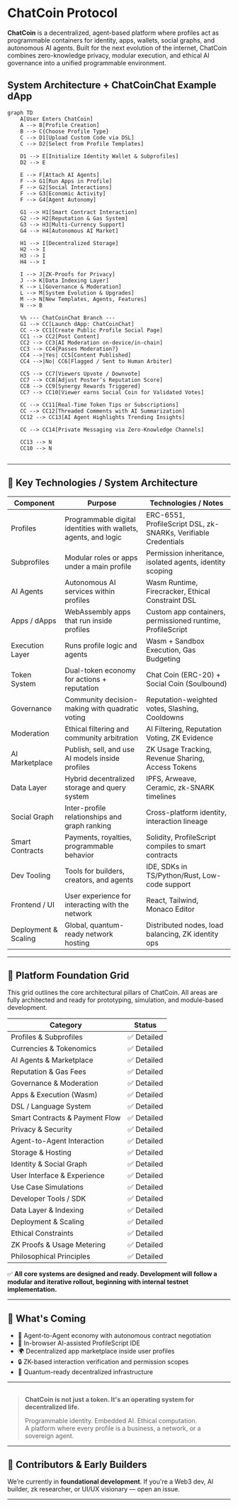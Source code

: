 # ChatCoin Protocol

**ChatCoin** is a decentralized, agent-based platform where profiles act as programmable containers for identity, apps, wallets, social graphs, and autonomous AI agents. Built for the next evolution of the internet, ChatCoin combines zero-knowledge privacy, modular execution, and ethical AI governance into a unified programmable environment.



## System Architecture + ChatCoinChat Example dApp

```mermaid
graph TD
    A[User Enters ChatCoin]
    A --> B[Profile Creation]
    B --> C{Choose Profile Type}
    C --> D1[Upload Custom Code via DSL]
    C --> D2[Select from Profile Templates]
    
    D1 --> E[Initialize Identity Wallet & Subprofiles]
    D2 --> E

    E --> F[Attach AI Agents]
    F --> G1[Run Apps in Profile]
    F --> G2[Social Interactions]
    F --> G3[Economic Activity]
    F --> G4[Agent Autonomy]

    G1 --> H1[Smart Contract Interaction]
    G2 --> H2[Reputation & Gas System]
    G3 --> H3[Multi-Currency Support]
    G4 --> H4[Autonomous AI Market]

    H1 --> I[Decentralized Storage]
    H2 --> I
    H3 --> I
    H4 --> I

    I --> J[ZK-Proofs for Privacy]
    J --> K[Data Indexing Layer]
    K --> L[Governance & Moderation]
    L --> M[System Evolution & Upgrades]
    M --> N[New Templates, Agents, Features]
    N --> B

    %% --- ChatCoinChat Branch ---
    G1 --> CC[Launch dApp: ChatCoinChat]
    CC --> CC1[Create Public Profile Social Page]
    CC1 --> CC2[Post Content]
    CC2 --> CC3[AI Moderation on-device/in-chain]
    CC3 --> CC4{Passes Moderation?}
    CC4 -->|Yes| CC5[Content Published]
    CC4 -->|No| CC6[Flagged / Sent to Human Arbiter]

    CC5 --> CC7[Viewers Upvote / Downvote]
    CC7 --> CC8[Adjust Poster’s Reputation Score]
    CC8 --> CC9[Synergy Rewards Triggered]
    CC7 --> CC10[Viewer earns Social Coin for Validated Votes]

    CC --> CC11[Real-Time Token Tips or Subscriptions]
    CC --> CC12[Threaded Comments with AI Summarization]
    CC12 --> CC13[AI Agent Highlights Trending Insights]

    CC --> CC14[Private Messaging via Zero-Knowledge Channels]

    CC13 --> N
    CC10 --> N


```


---


## 🔧 Key Technologies / System Architecture

| Component            | Purpose                                                         | Technologies / Notes                                           |
|----------------------|-----------------------------------------------------------------|----------------------------------------------------------------|
| Profiles             | Programmable digital identities with wallets, agents, and logic | ERC-6551, ProfileScript DSL, zk-SNARKs, Verifiable Credentials |
| Subprofiles          | Modular roles or apps under a main profile                      | Permission inheritance, isolated agents, identity scoping      |
| AI Agents            | Autonomous AI services within profiles                          | Wasm Runtime, Firecracker, Ethical Constraint DSL              |
| Apps / dApps         | WebAssembly apps that run inside profiles                       | Custom app containers, permissioned runtime, ProfileScript     |
| Execution Layer      | Runs profile logic and agents                                   | Wasm + Sandbox Execution, Gas Budgeting                        |
| Token System         | Dual-token economy for actions + reputation                     | Chat Coin (ERC-20) + Social Coin (Soulbound)                   |
| Governance           | Community decision-making with quadratic voting                 | Reputation-weighted votes, Slashing, Cooldowns                 |
| Moderation           | Ethical filtering and community arbitration                     | AI Filtering, Reputation Voting, ZK Evidence                   |
| AI Marketplace       | Publish, sell, and use AI models inside profiles                | ZK Usage Tracking, Revenue Sharing, Access Tokens              |
| Data Layer           | Hybrid decentralized storage and query system                   | IPFS, Arweave, Ceramic, zk-SNARK timelines                     |
| Social Graph         | Inter-profile relationships and graph ranking                   | Cross-platform identity, interaction lineage                   |
| Smart Contracts      | Payments, royalties, programmable behavior                      | Solidity, ProfileScript compiles to smart contracts            |
| Dev Tooling          | Tools for builders, creators, and agents                        | IDE, SDKs in TS/Python/Rust, Low-code support                  |
| Frontend / UI        | User experience for interacting with the network                | React, Tailwind, Monaco Editor                                 |
| Deployment & Scaling | Global, quantum-ready network hosting                           | Distributed nodes, load balancing, ZK identity ops             |


---

## 🧱 Platform Foundation Grid

This grid outlines the core architectural pillars of ChatCoin. All areas are fully architected and ready for prototyping, simulation, and module-based development.

| **Category**                     | **Status** |
|----------------------------------|------------|
| Profiles & Subprofiles           | ✅ Detailed |
| Currencies & Tokenomics          | ✅ Detailed |
| AI Agents & Marketplace          | ✅ Detailed |
| Reputation & Gas Fees            | ✅ Detailed |
| Governance & Moderation          | ✅ Detailed |
| Apps & Execution (Wasm)          | ✅ Detailed |
| DSL / Language System            | ✅ Detailed |
| Smart Contracts & Payment Flow   | ✅ Detailed |
| Privacy & Security               | ✅ Detailed |
| Agent-to-Agent Interaction       | ✅ Detailed |
| Storage & Hosting                | ✅ Detailed |
| Identity & Social Graph          | ✅ Detailed |
| User Interface & Experience      | ✅ Detailed |
| Use Case Simulations             | ✅ Detailed |
| Developer Tools / SDK            | ✅ Detailed |
| Data Layer & Indexing            | ✅ Detailed |
| Deployment & Scaling             | ✅ Detailed |
| Ethical Constraints              | ✅ Detailed |
| ZK Proofs & Usage Metering       | ✅ Detailed |
| Philosophical Principles         | ✅ Detailed |

✅ **All core systems are designed and ready. Development will follow a modular and iterative rollout, beginning with internal testnet implementation.**

---

## 🚀 What's Coming

- 🧠 Agent-to-Agent economy with autonomous contract negotiation
- 🧰 In-browser AI-assisted ProfileScript IDE
- 🌍 Decentralized app marketplace inside user profiles
- 🔒 ZK-based interaction verification and permission scopes
- 📡 Quantum-ready decentralized infrastructure

---

## 

> **ChatCoin is not just a token. It's an operating system for decentralized life.**
>  
> Programmable identity. Embedded AI. Ethical computation.  
> A platform where every profile is a business, a network, or a sovereign agent.

---

## 👥 Contributors & Early Builders

We’re currently in **foundational development**. If you're a Web3 dev, AI builder, zk researcher, or UI/UX visionary — open an issue.

---
